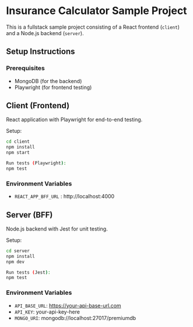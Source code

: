 # Insurance Calculator Sample Project

This is a fullstack sample project consisting of a React frontend (`client`) and a Node.js backend (`server`).

## Setup Instructions

### Prerequisites

- MongoDB (for the backend)
- Playwright (for frontend testing)

## Client (Frontend)

React application with Playwright for end-to-end testing.

Setup:

```bash
cd client
npm install
npm start
```

```bash
Run tests (Playwright):
npm test
```

### Environment Variables
- `REACT_APP_BFF_URL` : http://localhost:4000

## Server (BFF)

Node.js backend with Jest for unit testing.

Setup:

```bash
cd server
npm install
npm dev
```

```bash
Run tests (Jest):
npm test
```

### Environment Variables
- `API_BASE_URL`: https://your-api-base-url.com
- `API_KEY`: your-api-key-here
- `MONGO_URI`: mongodb://localhost:27017/premiumdb